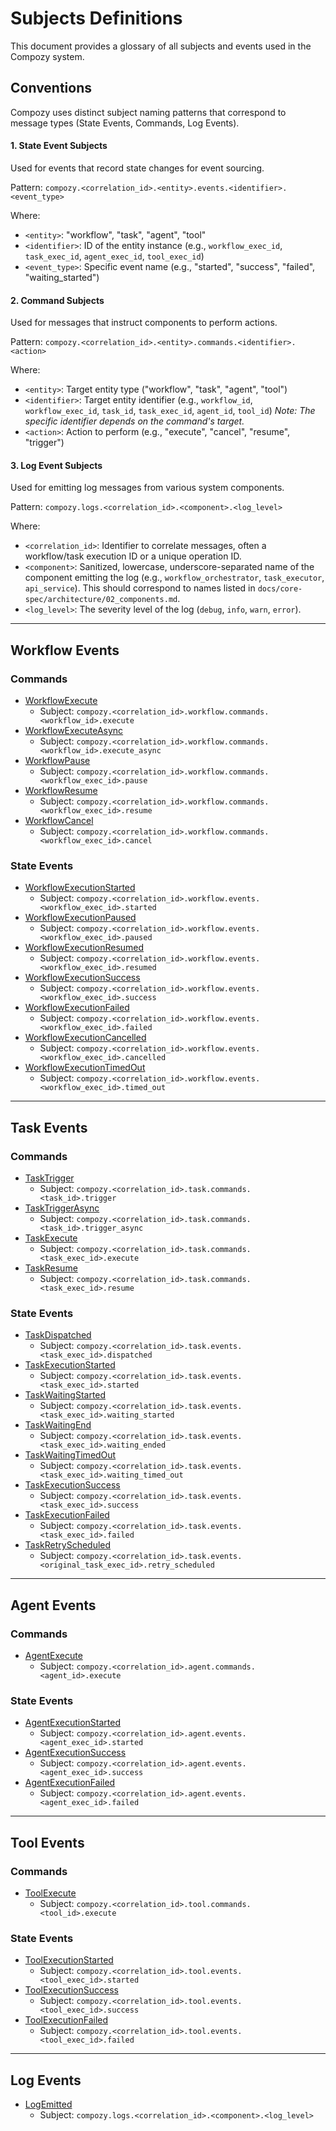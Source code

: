 # Subjects Definitions

This document provides a glossary of all subjects and events used in the Compozy system.

## Conventions

Compozy uses distinct subject naming patterns that correspond to message types (State Events, Commands, Log Events).

#### 1. State Event Subjects
Used for events that record state changes for event sourcing.

Pattern: `compozy.<correlation_id>.<entity>.events.<identifier>.<event_type>`

Where:
-   `<entity>`: "workflow", "task", "agent", "tool"
-   `<identifier>`: ID of the entity instance (e.g., `workflow_exec_id`, `task_exec_id`, `agent_exec_id`, `tool_exec_id`)
-   `<event_type>`: Specific event name (e.g., "started", "success", "failed", "waiting_started")

#### 2. Command Subjects
Used for messages that instruct components to perform actions.

Pattern: `compozy.<correlation_id>.<entity>.commands.<identifier>.<action>`

Where:
-   `<entity>`: Target entity type ("workflow", "task", "agent", "tool")
-   `<identifier>`: Target entity identifier (e.g., `workflow_id`, `workflow_exec_id`, `task_id`, `task_exec_id`, `agent_id`, `tool_id`)
    *Note: The specific identifier depends on the command's target.*
-   `<action>`: Action to perform (e.g., "execute", "cancel", "resume", "trigger")

#### 3. Log Event Subjects
Used for emitting log messages from various system components.

Pattern: `compozy.logs.<correlation_id>.<component>.<log_level>`

Where:
-   `<correlation_id>`: Identifier to correlate messages, often a workflow/task execution ID or a unique operation ID.
-   `<component>`: Sanitized, lowercase, underscore-separated name of the component emitting the log (e.g., `workflow_orchestrator`, `task_executor`, `api_service`). This should correspond to names listed in `docs/core-spec/architecture/02_components.md`.
-   `<log_level>`: The severity level of the log (`debug`, `info`, `warn`, `error`).

---

## Workflow Events

### Commands
-   [WorkflowExecute](workflow/commands/execute.md#command-executeworkflow) 
    - Subject: `compozy.<correlation_id>.workflow.commands.<workflow_id>.execute`
-   [WorkflowExecuteAsync](workflow/commands/trigger_async.md#command-workflowexecuteasync) 
    - Subject: `compozy.<correlation_id>.workflow.commands.<workflow_id>.execute_async`
-   [WorkflowPause](workflow/commands/pause.md#command-pauseworkflow) 
    - Subject: `compozy.<correlation_id>.workflow.commands.<workflow_exec_id>.pause`
-   [WorkflowResume](workflow/commands/resume.md#command-resumeworkflow) 
    - Subject: `compozy.<correlation_id>.workflow.commands.<workflow_exec_id>.resume`
-   [WorkflowCancel](workflow/commands/cancel.md#command-cancelworkflow) 
    - Subject: `compozy.<correlation_id>.workflow.commands.<workflow_exec_id>.cancel`

### State Events
-   [WorkflowExecutionStarted](workflow/state/execution_started.md#state-event-workflowexecutionstarted)
    - Subject: `compozy.<correlation_id>.workflow.events.<workflow_exec_id>.started`
-   [WorkflowExecutionPaused](workflow/state/execution_paused.md#state-event-workflowexecutionpaused)
    - Subject: `compozy.<correlation_id>.workflow.events.<workflow_exec_id>.paused`
-   [WorkflowExecutionResumed](workflow/state/execution_resumed.md#state-event-workflowexecutionresumed)
    - Subject: `compozy.<correlation_id>.workflow.events.<workflow_exec_id>.resumed`
-   [WorkflowExecutionSuccess](workflow/state/execution_success.md#state-event-workflowexecutioncompleted)
    - Subject: `compozy.<correlation_id>.workflow.events.<workflow_exec_id>.success`
-   [WorkflowExecutionFailed](workflow/state/execution_failed.md#state-event-workflowexecutionfailed)
    - Subject: `compozy.<correlation_id>.workflow.events.<workflow_exec_id>.failed`
-   [WorkflowExecutionCancelled](workflow/state/execution_cancelled.md#state-event-workflowexecutioncancelled)
    - Subject: `compozy.<correlation_id>.workflow.events.<workflow_exec_id>.cancelled`
-   [WorkflowExecutionTimedOut](workflow/state/execution_timed_out.md#state-event-workflowexecutiontimedout) 
    - Subject: `compozy.<correlation_id>.workflow.events.<workflow_exec_id>.timed_out`

---

## Task Events

### Commands
-   [TaskTrigger](task/commands/trigger.md#command-triggerspecifictask) 
    - Subject: `compozy.<correlation_id>.task.commands.<task_id>.trigger`
-   [TaskTriggerAsync](task/commands/trigger_async.md#command-triggerasyncspecifictask)
    - Subject: `compozy.<correlation_id>.task.commands.<task_id>.trigger_async`
-   [TaskExecute](task/commands/execute.md#command-executetask) 
    - Subject: `compozy.<correlation_id>.task.commands.<task_exec_id>.execute`
-   [TaskResume](task/commands/resume.md#command-resumewaitingtask) 
    - Subject: `compozy.<correlation_id>.task.commands.<task_exec_id>.resume`

### State Events
-   [TaskDispatched](task/state/dispatched.md#state-event-taskdispatched)
    - Subject: `compozy.<correlation_id>.task.events.<task_exec_id>.dispatched`
-   [TaskExecutionStarted](task/state/execution_started.md#state-event-taskexecutionstarted)
    - Subject: `compozy.<correlation_id>.task.events.<task_exec_id>.started`
-   [TaskWaitingStarted](task/state/waiting_started.md#state-event-waitingstarted)
    - Subject: `compozy.<correlation_id>.task.events.<task_exec_id>.waiting_started`
-   [TaskWaitingEnd](task/state/waiting_ended.md#state-event-waitingended)
    - Subject: `compozy.<correlation_id>.task.events.<task_exec_id>.waiting_ended`
-   [TaskWaitingTimedOut](task/state/waiting_timed_out.md#state-event-waitingtimedout)
    - Subject: `compozy.<correlation_id>.task.events.<task_exec_id>.waiting_timed_out`
-   [TaskExecutionSuccess](task/state/execution_success.md#state-event-taskexecutioncompleted)
    - Subject: `compozy.<correlation_id>.task.events.<task_exec_id>.success`
-   [TaskExecutionFailed](task/state/execution_failed.md#state-event-taskexecutionfailed)
    - Subject: `compozy.<correlation_id>.task.events.<task_exec_id>.failed`
-   [TaskRetryScheduled](task/state/retry_scheduled.md#state-event-taskretryscheduled)
    - Subject: `compozy.<correlation_id>.task.events.<original_task_exec_id>.retry_scheduled`

---

## Agent Events

### Commands
-   [AgentExecute](agent/commands/execute.md#command-executeagent) 
    - Subject: `compozy.<correlation_id>.agent.commands.<agent_id>.execute`

### State Events
-   [AgentExecutionStarted](agent/state/execution_started.md#state-event-agentexecutionstarted)
    - Subject: `compozy.<correlation_id>.agent.events.<agent_exec_id>.started`
-   [AgentExecutionSuccess](agent/state/execution_success.md#state-event-agentexecutioncompleted)
    - Subject: `compozy.<correlation_id>.agent.events.<agent_exec_id>.success`
-   [AgentExecutionFailed](agent/state/execution_failed.md#state-event-agentexecutionfailed)
    - Subject: `compozy.<correlation_id>.agent.events.<agent_exec_id>.failed`

---

## Tool Events

### Commands
-   [ToolExecute](tool/commands/execute.md#command-executetool) 
    - Subject: `compozy.<correlation_id>.tool.commands.<tool_id>.execute`

### State Events
-   [ToolExecutionStarted](tool/state/execution_started.md#state-event-toolexecutionstarted)
    - Subject: `compozy.<correlation_id>.tool.events.<tool_exec_id>.started`
-   [ToolExecutionSuccess](tool/state/execution_success.md#state-event-toolexecutioncompleted)
    - Subject: `compozy.<correlation_id>.tool.events.<tool_exec_id>.success`
-   [ToolExecutionFailed](tool/state/execution_failed.md#state-event-toolexecutionfailed)
    - Subject: `compozy.<correlation_id>.tool.events.<tool_exec_id>.failed`

---

## Log Events

-   [LogEmitted](log/events/emitted.md#log-event-logemitted)
    - Subject: `compozy.logs.<correlation_id>.<component>.<log_level>`
